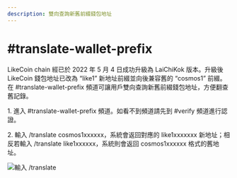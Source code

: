 ```yaml
---
description: 雙向查詢新舊前綴錢包地址
---
```


# #translate-wallet-prefix

LikeCoin chain 經已於 2022 年 5 月 4 日成功升級為 LaiChiKok 版本。升級後 LikeCoin 錢包地址已改為 “like1” 新地址前綴並向後兼容舊的 “cosmos1” 前綴。在 #translate-wallet-prefix 頻道可讓用戶雙向查詢新舊前綴錢包地址，方便翻查舊記錄。

1\. 進入 #translate-wallet-prefix 頻道。如看不到頻道請先到 #verify 頻道進行認證。

2\. 輸入 /translate cosmos1xxxxxx，系統會返回對應的 like1xxxxxxx 新地址；相反若輸入 /translate like1xxxxxx，系統則會返回 cosmos1xxxxxx 格式的舊地址。

![輸入 /translate](../../.gitbook/assets/translate-wallet-prefix.png)
